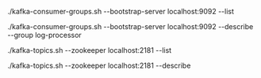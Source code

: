 ./kafka-consumer-groups.sh --bootstrap-server localhost:9092 --list

./kafka-consumer-groups.sh --bootstrap-server localhost:9092 --describe --group log-processor

./kafka-topics.sh --zookeeper localhost:2181 --list

./kafka-topics.sh --zookeeper localhost:2181 --describe